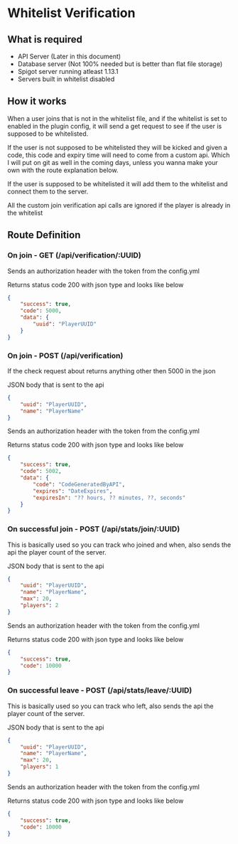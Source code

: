 # Whitelist Verification

## What is required

- API Server (Later in this document)
- Database server (Not 100% needed but is better than flat file storage)
- Spigot server running atleast 1.13.1
- Servers built in whitelist disabled

## How it works

When a user joins that is not in the whitelist file, and if the whitelist is set to enabled in the plugin config, it will send a get request to see if the user is supposed to be whitelisted.

If the user is not supposed to be whitelisted they will be kicked and given a code, this code and expiry time will need to come from a custom api. Which I will put on git as well in the coming days, unless you wanna make your own with the route explanation below.

If the user is supposed to be whitelisted it will add them to the whitelist and connect them to the server.

All the custom join verification api calls are ignored if the player is already in the whitelist

## Route Definition

### On join - GET (/api/verification/:UUID)

Sends an authorization header with the token from the config.yml

Returns status code 200 with json type and looks like below

```json
{
    "success": true,
    "code": 5000,
    "data": {
        "uuid": "PlayerUUID"
    }
}
```

### On join - POST (/api/verification)

If the check request about returns anything other then 5000 in the json

JSON body that is sent to the api

```json
{
    "uuid": "PlayerUUID",
    "name": "PlayerName"
}
```

Sends an authorization header with the token from the config.yml

Returns status code 200 with json type and looks like below

```json
{
    "success": true,
    "code": 5002,
    "data": {
        "code": "CodeGeneratedByAPI",
        "expires": "DateExpires",
        "expiresIn": "?? hours, ?? minutes, ??, seconds"
    }
}
```

### On successful join - POST (/api/stats/join/:UUID)

This is basically used so you can track who joined and when, also sends the api the player count of the server.

JSON body that is sent to the api

```json
{
    "uuid": "PlayerUUID",
    "name": "PlayerName",
    "max": 20,
    "players": 2
}
```

Sends an authorization header with the token from the config.yml

Returns status code 200 with json type and looks like below

```json
{
    "success": true,
    "code": 10000
}
```

### On successful leave - POST (/api/stats/leave/:UUID)

This is basically used so you can track who left, also sends the api the player count of the server.

JSON body that is sent to the api

```json
{
    "uuid": "PlayerUUID",
    "name": "PlayerName",
    "max": 20,
    "players": 1
}
```

Sends an authorization header with the token from the config.yml

Returns status code 200 with json type and looks like below

```json
{
    "success": true,
    "code": 10000
}
```
